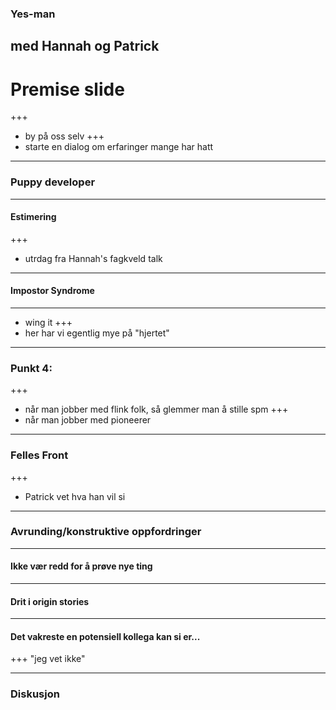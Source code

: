 ### Yes-man
 med Hannah og Patrick
---
# Premise slide

+++
* by på oss selv
+++
* starte en dialog om erfaringer mange har hatt

---
### Puppy developer
---

#### Estimering

+++
* utrdag fra Hannah's fagkveld talk

---
#### Impostor Syndrome
---

* wing it
+++
* her har vi egentlig mye på "hjertet" 

---
### Punkt 4: 
+++
* når man jobber med flink folk, så glemmer man å stille spm
+++
* når man jobber med pioneerer
--- 
### Felles Front
+++
* Patrick vet hva han vil si
---
### Avrunding/konstruktive oppfordringer
---

#### Ikke vær redd for å prøve nye ting

---
#### Drit i origin stories
---
#### Det vakreste en potensiell kollega kan si er... 
+++
"jeg vet ikke" 


---
### Diskusjon
